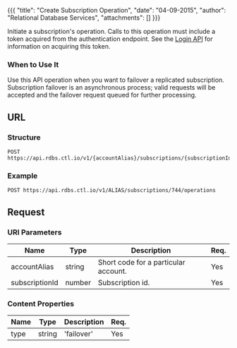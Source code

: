 {{{
  "title": "Create Subscription Operation",
  "date": "04-09-2015",
  "author": "Relational Database Services",
  "attachments": []
}}}

Initiate a subscription's operation. Calls to this operation must include a token acquired from the authentication endpoint. See the [Login API](../Authentication/login.md) for information on acquiring this token.

### When to Use It

Use this API operation when you want to failover a replicated subscription. Subscription failover is an asynchronous process; valid requests will be accepted and the failover request queued for further processing.

## URL

### Structure

    POST https://api.rdbs.ctl.io/v1/{accountAlias}/subscriptions/{subscriptionId}/operations

### Example

    POST https://api.rdbs.ctl.io/v1/ALIAS/subscriptions/744/operations

## Request

### URI Parameters

| Name | Type | Description | Req. |
| --- | --- | --- | --- |
| accountAlias | string | Short code for a particular account. | Yes |
| subscriptionId | number | Subscription id. | Yes |

### Content Properties

| Name | Type | Description | Req. |
| --- | --- | --- | --- |
| type | string | 'failover' | Yes |

